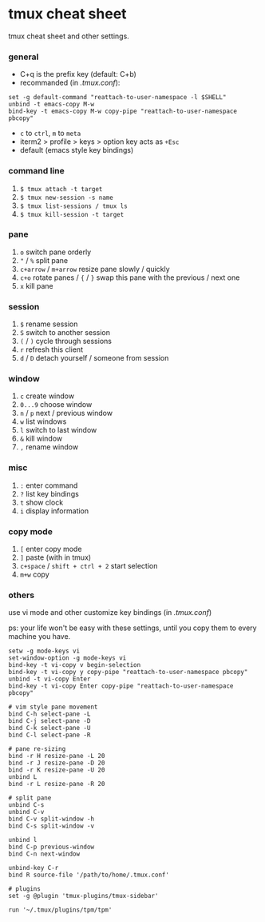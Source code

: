 # tmux cheat sheet
tmux cheat sheet and other settings.

### general 

* C+q is the prefix key (default: C+b)
* recommanded (in _.tmux.conf_):
```
set -g default-command "reattach-to-user-namespace -l $SHELL"
unbind -t emacs-copy M-w
bind-key -t emacs-copy M-w copy-pipe "reattach-to-user-namespace pbcopy"
```

* `c` to `ctrl`, `m` to `meta` 
* iterm2 > profile > keys > option key acts as `+Esc`
* default (emacs style key bindings) 


### command line

1. ```$ tmux attach -t target```
2. ```$ tmux new-session -s name```
3. ```$ tmux list-sessions / tmux ls```
4. ```$ tmux kill-session -t target```

### pane

1. `o` switch pane orderly 
2. `"` / `%` split pane 
3. `c+arrow` / `m+arrow` resize pane slowly / quickly
4. `c+o` rotate panes / `{` / `}` swap this pane with the previous / next one
5. `x` kill pane

### session 

1. `$` rename session 
2. `S` switch to another session
3. `(` / `)` cycle through sessions
4. `r`  refresh this client
5. `d` / `D` detach yourself / someone from session 

### window

1. `c` create window
2. `0...9` choose window
3. `n` / `p` next / previous window
4. `w` list windows
5. `l` switch to last window
6. `&` kill window
7. `,` rename window

### misc

1. `:` enter command
2. `?` list key bindings
3. `t` show clock
4. `i` display information

### copy mode 

1. `[` enter copy mode
2. `]` paste (with in tmux) 
3. `c+space` / `shift + ctrl + 2` start selection 
4. `m+w` copy

### others 

use vi mode and other customize key bindings (in _.tmux.conf_)

ps: your life won't be easy with these settings, until you copy them to every machine you have.

```
setw -g mode-keys vi
set-window-option -g mode-keys vi
bind-key -t vi-copy v begin-selection
bind-key -t vi-copy y copy-pipe "reattach-to-user-namespace pbcopy"
unbind -t vi-copy Enter
bind-key -t vi-copy Enter copy-pipe "reattach-to-user-namespace pbcopy"

# vim style pane movement
bind C-h select-pane -L
bind C-j select-pane -D
bind C-k select-pane -U
bind C-l select-pane -R

# pane re-sizing
bind -r H resize-pane -L 20
bind -r J resize-pane -D 20
bind -r K resize-pane -U 20
unbind L
bind -r L resize-pane -R 20

# split pane
unbind C-s
unbind C-v
bind C-v split-window -h
bind C-s split-window -v

unbind l
bind C-p previous-window
bind C-n next-window

unbind-key C-r
bind R source-file '/path/to/home/.tmux.conf'

# plugins
set -g @plugin 'tmux-plugins/tmux-sidebar'

run '~/.tmux/plugins/tpm/tpm'
```
